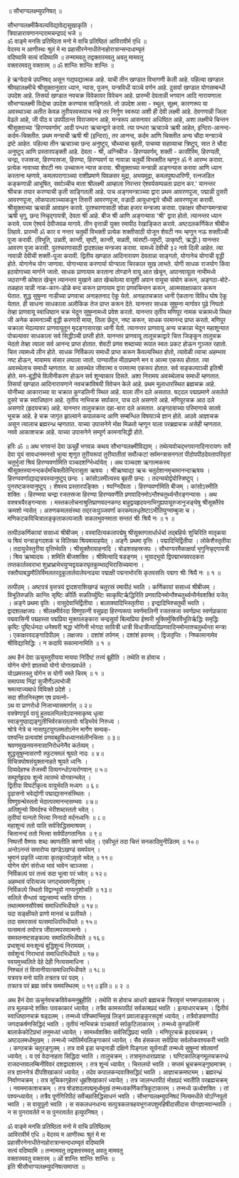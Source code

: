 ॥ सौभाग्यलक्ष्म्युपनिषत् ॥  
  
सौभाग्यलक्ष्मीकैवल्यविद्यावेद्यसुखाकृति ।  
त्रिपान्नारायणानन्दरामचन्द्रपदं भजे ॥  
ॐ वाङ्‌मे मनसि प्रतिष्ठिता मनो मे वाचि प्रतिष्ठितं आविरावीर्म एधि ॥  
वेदस्य म आणीस्थः श्रुतं मे मा प्रहासीरनेनाधीतेनाहोरात्रान्सन्दधाम्यृतं  
वदिष्यामि सत्यं वदिष्यामि ॥ तन्मामवतु तद्वक्तारमवतु अवतु मामवतु  
वक्तारमवतु वक्तारम् ॥ ॐ शान्तिः शान्तिः शान्तिः ॥  
  
हे ऋग्वेदाचे उपनिषद् असून गद्यपद्यात्मक आहे. याची तीन खण्डात विभागणी केली आहे. पहिल्या खण्डात श्रीमहालक्ष्मीचे श्रीसूक्तानुसार ध्यान, न्यास, पूजन, यन्त्रविधी याञ्चे वर्णन आहे. दुसर्या खण्डात योगसम्बन्धी उपदेश आहे. तिसर्या खण्डात नवचक्र विवेकावर विवेचन आहे. प्रारम्भी देवतान्नी भगवान आदि नारायणाला सौभाग्यलक्ष्मी विद्येचा उपदेश करण्यास साङ्गितले. तो उपदेश असा - स्थूल, सूक्ष्म, कारणरूप या अवस्थाञ्चा अतीत केवळ तुरीयस्वरूपाच नव्हे तर निर्गुण स्वरूपा अशी ही देवी लक्ष्मी आहे. देवगणान्नी जिला वेढले आहे, जी पीठ व उपपीठान्त विराजमान आहे, मन्त्ररूप आसनावर अधिष्ठित आहे, अशा लक्ष्मीचे चिन्तन श्रीसूक्ताच्या 'हिरण्यवर्णाम्' आदी पन्धरा ऋचान्द्वारे करावे. त्या पन्धरा ऋचाञ्चे ऋषी आहेत, इन्दिरा-आनन्द-कर्दम-चिक्लीत. प्रथम मन्त्राची ऋषी श्री (इन्दिरा), तर आनन्द, कर्दम आणि चिक्लीत अन्य चौदा मन्त्राञ्चे द्रष्टे आहेत. पहिल्या तीन ऋचाञ्चा छन्द अनुष्टुप्, चौथ्याचा बृहती, पाचव्या सहाव्याचा त्रिष्टुप्, सात ते चौदा अनुष्टुप् आणि प्रस्तारपङ्क्ती आहे. देवता - श्री, अग्निबीज - हिरण्यवर्णम्, शक्ती - कासीस्मि, हिरण्यती, चन्द्रा, रजस्रजा, हिरण्यस्रजा, हिरण्या, हिरण्यवर्ण या नावान्ना चतुर्थी विभक्तीत म्हणून ॐ ने आरम्भ करावा. प्रत्येक नावाच्या शेवटी नमः उच्चारून न्यास करावा. श्रीसूक्ताच्या मन्त्रान्नी अङ्गन्यास करावा आणि ध्यान करताना म्हणावे, कमलपरागाञ्च्या राशीप्रमाणे पिवळसर मुद्रा, अभयमुद्रा, कमलपुष्पधारिणी, रत्नजडित कङ्कणान्नी आभूषित, सर्वाञ्चीच माता श्रीलक्ष्मी आम्हाला निरन्तर ऐश्वर्यसम्पन्नता प्रदान कर.' यानन्तर श्रीचक्र तयार करण्याची कृती साङ्गितली आहे. पाच अङ्गमन्त्राञ्च्या द्वारा प्रथम आवरणपूजा, पद्मान्नी दुसरी आवरणपूजा, लोकपालाञ्च्याकडून तिसरी आवरणपूजा, वज्रादी आयुधान्द्वारे चौथी आवरणपूजा करावी. श्रीसूक्ताच्या ऋचान्नी आवाहन करावे. पुरश्चरणासाठी सोळा हजार मन्त्रजप करावा. एकाक्षर सौभाग्यमन्त्राचा ऋषी भृगु, छन्द निचृद्गायत्री, देवता श्री आहे. बीज श्री आणि अङ्गन्यास 'श्री' द्वारा होतो. त्यानन्तर ध्यान करावे. परम ऐश्वर्य देवीजवळ मागावे. तीन वृत्तान्नी युक्त रमापीठ रेखाङ्कित करावे. अष्टदलकर्णिकेत श्रीबीज लिहावे. प्रारम्भी ॐ कार व नन्तर चतुर्थी विभक्ती प्रत्येक शक्तीसाठी योजून शेवटी नमः म्हणून नऊ शक्तीञ्ची पूजा करावी. (विभूति, उन्नती, कान्ती, सृष्टी, कान्ती, सन्नती, व्यंरष्टी-व्युष्टी, उत्कृष्टी, ऋद्धी.) यानन्तर आवरण पूजा करावी. पुरश्चरणासाठी द्वादशलक्ष मन्त्रजप करावा. यामध्ये देवीची ३२ नावे दिली आहेत. त्या नावान्नी देवीची शक्ती-पूजा करावी. द्वितीय खण्डात आदिनारायण देवतान्ना साङ्गतो, योगानेच योगाची वृद्धी होते. योगानेच योग जाणावा. योगाभ्यास करणार्या योग्याला चिरकाल सुख लाभते. योगी साधक राजयोग किंवा हठयोगाच्या मार्गाने जातो. साधक प्राणायाम करताना तोण्डाने वायू आत खेचून, अपानवायूला नाभीमध्ये जठराग्नी कोषात खेचून त्यानन्तर मुखाने आत खेचलेल्या वायूशी अपान वायूचा संयोग करून, अङ्गठा-बोटे-तळहात यान्नी नाक-कान-डोळे बन्द करून प्राणायाम द्वारा प्रणवचिन्तन करून, आत्मसाक्षात्कार करून घेतात. शुद्ध सुषुम्ना नाडीच्या प्रणवाचा अनाहतनाद ऐकू येतो. अनाहतचक्रात ध्वनी ऐकताना विविध घोष ऐकू येतात. ही साधना साधकाला अलौकिक तेज प्राप्त करून देते. यानन्तर साधक सुषुम्ना मार्गावर पुढे निघतो तेव्हा प्राणवायू स्वाधिष्ठान चक्र भेदून सुषुम्नामध्ये प्रवेश करतो. यानन्तर तृतीय मणिपूर नामक चक्रामध्ये स्थित जी अनेक कामनाञ्ची वृद्धी करणारी माया, तिला छेदून, नष्ट करून, साधक परमानन्द प्राप्त करतो. मणिपूर चक्राला भेदल्यावर प्राणवायूतून मृदङ्गासारखा ध्वनी येतो. त्यानन्तर प्राणवायू अन्य चक्रान्ना भेदून महाशून्यात पोचल्यावर साधकाला सर्व सिद्धीञ्ची प्राप्ती होते. यानन्तर प्राणवायू तालूचक्राद्वारे चित्त जिङ्कून तालुचक्र भेदतो तेव्हा त्याला सर्व आनन्द प्राप्त होतात. शेवटी प्रणव शब्दाच्या रूपात स्वतः प्रकट होऊन गुञ्जत रहातो. चित्त त्यामध्ये लीन होते. साधक निर्विकल्प समाधी प्राप्त करून कैवल्यस्थित होतो, त्यावेळी त्याचा अहम्भाव नष्ट होऊन, मायामय संसार लयाला जातो. पाण्यातील मीठाप्रमाणे मन व आत्मा एकरूप होतात. त्या अवस्थेलाच समाधी म्हणतात. या अवस्थेत जीवात्मा व परमात्मा एकरूप होतात. सर्व सङ्कल्पाञ्ची इतिश्री होते. मन-बुद्धीचे विलीनीकरण होऊन सर्व शून्याकार दिसते. अशा निरामय अवस्थेलाच समाधी म्हणतात. तिसर्या खण्डात आदिनारायणाने नवचक्रांविषयी विवेचन केले आहे. प्रथम मूलाधारस्थित ब्रह्मचक्र आहे. योनीच्या आकाराच्या या चक्रात कुण्डलिनी स्थित आहे. याला तीन दले असतात. षट्‌दल पद्माप्रमाणे असलेले दुसरे चक्र स्वाधिष्ठान आहे. तृतीय नाभिचक्र सर्पाकार, पाच दले असणारे आहे. मणिपूरचक्र आठ दले असणारे (हृदयचक्र) आहे. यानन्तर तालुचक्रात दहा-बारा दले असतात. अङ्गठयाच्या परिमाणाचे सातवे भूचक्र आहे. हे चक्र जागृत झाल्याने कपालकन्द आणि सम्बन्धित विषयाञ्चे ज्ञान होते. आठवे आज्ञाचक्र असून त्यालाच ब्रह्मरन्ध्र म्हणतात. याच्या उपासनेने मोक्ष मिळतो म्हणून याला परब्रह्मचक्र असेही म्हणतात. नववे आकाशचक्र आहे. याच्या उपासनेने सम्पूर्ण कामनासिद्धी होते.  
  
  
हरिः ॐ ॥ अथ भगवन्तं देवा ऊचुर्हे भगवन्नः कथय सौभाग्यलक्ष्मीविद्याम् । तथेत्यवोचद्‌भगवानादिनारायणः सर्वे देवा यूयं सावधानमनसो भूत्वा शृणुत तुरीयरूपां तुरीयातीतां सर्वोत्कटां सर्वमन्त्रासनगतां पीठोपपीठदेवतापरिवृतां चतुर्भुजां श्रियं हिरण्यवर्णामिति पञ्चदशर्ग्भिर्ध्यायेत् । अथ पञ्चदश ऋगात्मकस्य श्रीसूक्तस्यानन्दकर्दमचिक्लीतेन्दिरासुता ऋषयः । श्रीऋष्याद्या ऋचः चतुर्दशानमृचामानन्दाऋषयः । हिरण्यवर्णाद्याद्यत्रयस्यानुष्टुप् छन्दः । कांसोऽस्मीत्यस्य बृहती छन्दः । तदन्ययोर्द्वयोस्त्रिष्टुप् । पुनरष्टकस्यानुष्टुप् । शेषस्य प्रस्तारपङ्क्तिः । श्र्यग्निर्देवता । हिरण्यवर्णामिति बीजम् । कांसोऽस्मीति शक्तिः । हिरण्मया चन्द्रा रजतस्रजा हिरण्या हिरण्यवर्णेति प्रणवादिनमोऽन्तैश्चतुर्थ्यन्तैरङ्गन्यासः । अथ वक्त्रत्रयैरङ्गन्यासः । मस्तकलोचनाश्रुतिघ्राणवदनकण्ठ बाहुद्वयहृदयनाभिगुह्यपायूरुजानुजङ्घेषु श्रीसूक्तैरेव क्रमशो न्यसेत् । अरुणकमलसंस्था तद्‌रजःपुञ्जवर्णा करकमलधृतेष्टाऽभीतियुग्माम्बुजा च । मणिकटकविचित्रालङ्कृताकल्पजालैः सकलभुवनमाता सन्ततं श्रीः श्रियै नः ॥ १ ॥  
  
तत्पीठकर्णिकायां ससाध्यं श्रीबीजम् । वस्वादित्यकलापद्मेषु श्रीसूक्तगतार्धार्धर्चा तद्बहिर्यः शुचिरिति मातृकया च श्रियं यन्त्राङ्गदशकं च विलिख्य श्रियमावाहयेत् । अङ्गैः प्रथमा वृत्तिः । पद्मादिभिर्द्वितीया । लोकेशैस्तृतीया । तदायुधैस्तुरीया वृत्तिर्भवति । श्रीसूक्तैरावाहनादि । षोडशसहस्रजपः । सौभाग्यरमैकाक्षर्या भृगुनिचृद्‌गायत्री । श्रिय ऋष्यादयः । शमिति बीजशक्तिः । श्रीमित्यादि षडङ्‌गम् । भूयाद्‌भूयो द्विपद्माभयवरदकरा तप्तकार्तस्वराभा शुभ्राभ्राभेभयुग्मद्वयकरघृतकुम्भाद्‌भिरासिच्यमाना । रक्तौघाबद्धमौलिर्विमलतरदुकूलार्तवालेपनाढ्या पद्माक्षी पद्मनाभोरसि कृतवसतिः पद्मगा श्रीः श्रियै नः ॥ १ ॥  
  
तत्पीठम् । अष्टपत्रं वृत्तत्रयं द्वादशराशिखण्डं चतुरस्रं रमापीठं भवति । कर्णिकायां ससाध्यं श्रीबीजम् । विभूतिरुन्नतिः कान्तिः सृष्टिः कीर्तिः सन्नतिर्व्युष्टिः सत्कृष्टिर्ऋद्धिरिति प्रणवादिनमोन्तैश्चतुर्थ्यन्तैर्नवशक्तिं यजेत् । अङ्गे प्रथमा वृतिः । वासुदेवाभिर्द्वितीया । बालाक्यादिभिस्तृतीया । इन्द्रादिभिश्चतुर्थी भवति । द्वादशलक्षजपः । श्रीलक्ष्मीर्वरदा विष्णुपत्नी वसुप्रदा हिरण्यरूपा स्वर्णमालिनी रजतस्रजा स्वर्णप्रभा स्वर्णप्राकारा पद्मवासिनी पद्महस्ता पद्मप्रिया मुक्तालङ्कारा चन्द्रसूर्या बिल्वप्रिया ईश्वरी भुक्तिर्मुक्तिर्विभूतिर्ऋद्धिः समृद्धिः कृष्टिः पुष्टिर्धनदा धनेश्वरी श्रद्धा भोगिनी भोगदा सावित्री धात्री विधात्रीत्यादिप्रणवादिनमोन्ताश्चतुर्थ्यन्ता मन्त्राः । एकाक्षरवदङ्‌गादिपीठम् । लक्षजपः । दशांशं तर्पणम् । दशांशं हवनम् । द्विजतृप्तिः । निष्कामानामेव श्रीविद्यासिद्धिः । न कदापि सकामानामिति ॥ १ ॥  
  
अथ हैनं देवा ऊचुस्तुरीयया मायया निर्दिष्टं तत्त्वं ब्रूहीति । तथेति स होवाच ।  
योगेन योगो ज्ञातव्यो योगो योगात्प्रवर्धते ।  
योऽप्रमत्तस्तु योगेन स योगी रमते चिरम् ॥ १ ॥  
समापय्य निद्रां सुजीर्णेऽल्पभोजी  
श्रमत्याज्यबाधे विविक्ते प्रदेशे ।  
सदा शीतनिस्तृष्ण एष प्रयत्नो-  
ऽथ वा प्राणरोधो निजाभ्यासमार्गात् ॥ २॥  
वक्त्रेणापूर्य वायुं हुतवलनिलयेऽपानमाकृष्य धृत्वा  
स्वाङ्गुष्ठाद्यङ्गुलीभिर्वरकरतलयोः षड्भिरेवं निरुध्य ।  
श्रोत्रे नेत्रे च नासापुटयुगलमतोऽनेन मार्गेण सम्यक्-  
पश्यन्ति प्रत्ययांशं प्रणवबहुविधध्यानसंलीनचित्ताः ॥ ३॥  
श्रवणमुखनयननासानिरोधनेनैव कर्तव्यम् ।  
शुद्धसुषुम्नासरणौ स्फुटममलं श्रूयते नादः ॥ ४॥  
विचित्रघोषसंयुक्तानाहते श्रूयते ध्वनिः ।  
दिव्यदेहश्च तेजस्वी दिव्यगन्धोऽप्यरोगवान् ॥ ५॥  
सम्पूर्णहृदयः शून्ये त्वारम्भे योगवान्भवेत् ।  
द्वितीया विघटीकृत्य वायुर्भवति मध्यगः ॥ ६॥  
दृढासनो भवेद्योगी पद्माद्यासनसंस्थितः ।  
विष्णुग्रन्थेस्ततो भेदात्परमानन्दसम्भवः ॥ ७॥  
अतिशून्यो विमर्दश्च भेरीशब्दस्ततो भवेत् ।  
तृतीयां यत्नतो भित्त्वा निनादो मर्दनध्वनिः ॥ ८॥  
महाशून्यं ततो याति सर्वसिद्धिसमाश्रयम् ।  
चित्तानन्दं ततो भित्त्वा सर्वपीठगतानिलः ॥ ९॥  
निष्पत्तौ वैष्णवः शब्दः क्वणतीति क्वणो भवेत् । एकीभूतं तदा चित्तं सनकादिमुनीडितम् ॥ १०॥  
अन्तेऽनन्तं समारोप्य खण्डेऽखण्डं समर्पयन् ।  
भूमानं प्रकृतिं ध्यात्वा कृतकृत्योऽमृतो भवेत् ॥ ११॥  
योगेन योगं संरोध्य भावं भावेन चाञ्जसा ।  
निर्विकल्पं परं तत्त्वं सदा भूत्वा परं भवेत् ॥ १२॥  
अहम्भावं परित्यज्य जगद्‌भावमनीदृशम् ।  
निर्विकल्पे स्थितो विद्वान्भूयो नाप्यनुशोचति ॥ १३॥  
सलिले सैन्धावं यद्वत्साम्यं भवति योगतः ।  
तथात्ममनसौरेक्यं समाधिरभिधीयते ॥ १४॥  
यदा सङ्क्षीयते प्राणो मानसं च प्रलीयते ।  
तदा समरसत्वं यत्समाधिरभिधीयते ॥ १५॥  
यत्समत्वं तयोरत्र जीवात्मपरमात्मनोः ।  
समस्तनष्टसङ्‌कल्पः समाधिरभिधीयते ॥ १६॥  
प्रभाशून्यं मनःशून्यं बुद्धिशून्यं निरामयम् ।  
सर्वशून्यं निराभासं समाधिरभिधीयते ॥ १७॥  
स्वयमुच्चलिते देहे देही नित्यसमाधिना ।  
निश्चलं तं विजानीयात्समाधिरभिधीयते ॥ १८॥  
यत्रयत्र मनो याति तत्रतत्र परं पदम् ।  
तत्रतत्र परं ब्रह्म सर्वत्र समवस्थितम् ॥ १९॥ इति॥ ॥ २ ॥  
  
अथ हैनं देवा ऊचुर्नवचक्रविवेकमनुब्रूहीति । तथेति स होवाच आधारे ब्रह्मचक्रं त्रिरावृत्तं भगमण्डलाकारम् । तत्र मूलकन्दे शक्तिः पावकाकारं ध्यायेत् । तत्रैव कामरूपपीठं सर्वकामप्रदं भवति । इत्याधारचक्रम् । द्वितीयं स्वाधिष्ठानचक्रं षड्दलम् । तन्मध्ये पश्चिमाभिमुखं लिङ्गं प्रवालाङ्कुरसदृशं ध्यायेत् । तत्रैवोड्याणपीठं जगदाकर्षणसिद्धिदं भवति । तृतीयं नाभिचक्रं पञ्चावर्तं सर्पकुटिलाकारम् । तन्मध्ये कुण्डलिनीं बालार्ककोटिप्रभां तनुमध्यां ध्यायेत् । सामर्थ्यशक्तिः सर्वसिद्धिप्रदा भवति । मणिपूरचक्रं हृदयचक्रम् । अष्टदलमधोमुखम् । तन्मध्ये ज्योतिर्मयलिङ्गाकारं ध्यायेत् । सैव हंसकला सर्वप्रिया सर्वलोकवश्यकरी भवति । कण्ठचक्रं चतुरङ्गुलम् । तत्र वामे इडा चन्द्रनाडी दक्षिणे पिङ्गला सूर्यनाडी तन्मध्ये सुषुम्नां श्वेतवर्णां ध्यायेत् । य एवं वेदानाहता सिद्धिदा भवति । तालुचक्रम् । तत्रामृतधाराप्रवाहः । घण्टिकालिङ्गमूलचक्ररन्ध्रे राजदन्तावलम्बिनीविवरं दशद्वादशारम् । तत्र शून्यं ध्यायेत् । चित्तलयो भवति । सप्तमं भ्रूचक्रमङ्गुष्ठमात्रम् । तत्र ज्ञाननेत्रं दीपशिखाकारं ध्यायेत् । तदेव कपालकन्दवाक्सिद्धिदं भवति । आज्ञाचक्रमष्टमम् । ब्रह्मरन्ध्रं निर्वाणचक्रम् । तत्र सूचिकागृहेतरं धूम्रशिखाकारं ध्यायेत् । तत्र जालन्धरपीठं मोक्षप्रदं भवतीति परब्रह्मचक्रम् । नवममाकाशचक्रम् । तत्र षोडशदलपद्ममूर्ध्वमुखं तन्मध्यकर्णिकात्रिकूटाकारम् । तन्मध्ये ऊर्ध्वशक्तिः । तां पश्यन्ध्यायेत् । तत्रैव पूर्णगिरिपीठं सर्वेच्छासिद्धिसाधनं भवति । सौभाग्यलक्ष्म्युपनिषदं नित्यमधीते योऽग्निपूतो भवति । स वायुपूतो भवति । स सकलधनधान्य सत्पुत्रकलत्रहयभूगजपशुमहिषीदासीदास योगज्ञानवान्भवति । न स पुनरावर्तते न स पुनरावर्तत इत्युपनिषत् ।  
  
ॐ वाङ्मे मनसि प्रतिष्ठिता मनो मे वाचि प्रतिष्ठितम्  
आविरावीर्म एधि ॥ वेदस्य म आणीस्थः श्रुतं मे मा  
प्रहासीरनेनाधीतेनाहोरात्रान्सन्दधाम्यृतं वदिष्यामि  
सत्यं वदिष्यामि ॥ तन्मामवतु तद्वक्तारमवतु अवतु मामवतु  
वक्तारमवतु वक्तारम् ॥ ऒं शान्तिः शान्तिः शान्तिः ॥  
इति श्रीसौभाग्यलक्ष्म्युपनिषत्समाप्ता ॥

